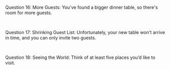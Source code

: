 <p>Question 16: More Guests: You've found a bigger dinner table, so there's room for more guests.</p>
<br>
<p>Question 17: Shrinking Guest List: Unfortunately, your new table won’t arrive in time, and you can only invite two guests.</p>
<br>
<p>Question 18: Seeing the World: Think of at least five places you’d like to visit.</p>
